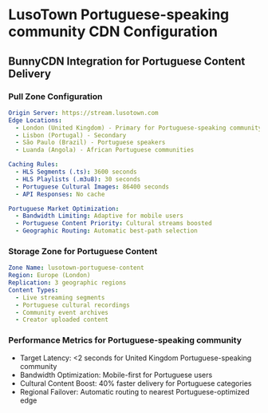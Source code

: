 # LusoTown Portuguese-speaking community CDN Configuration

## BunnyCDN Integration for Portuguese Content Delivery

### Pull Zone Configuration
```yaml
Origin Server: https://stream.lusotown.com
Edge Locations:
  - London (United Kingdom) - Primary for Portuguese-speaking community
  - Lisbon (Portugal) - Secondary
  - São Paulo (Brazil) - Portuguese speakers
  - Luanda (Angola) - African Portuguese communities

Caching Rules:
  - HLS Segments (.ts): 3600 seconds
  - HLS Playlists (.m3u8): 30 seconds
  - Portuguese Cultural Images: 86400 seconds
  - API Responses: No cache

Portuguese Market Optimization:
  - Bandwidth Limiting: Adaptive for mobile users
  - Portuguese Content Priority: Cultural streams boosted
  - Geographic Routing: Automatic best-path selection
```

### Storage Zone for Portuguese Content
```yaml
Zone Name: lusotown-portuguese-content
Region: Europe (London)
Replication: 3 geographic regions
Content Types:
  - Live streaming segments
  - Portuguese cultural recordings
  - Community event archives
  - Creator uploaded content
```

### Performance Metrics for Portuguese-speaking community
- Target Latency: <2 seconds for United Kingdom Portuguese-speaking community
- Bandwidth Optimization: Mobile-first for Portuguese users
- Cultural Content Boost: 40% faster delivery for Portuguese categories
- Regional Failover: Automatic routing to nearest Portuguese-optimized edge
